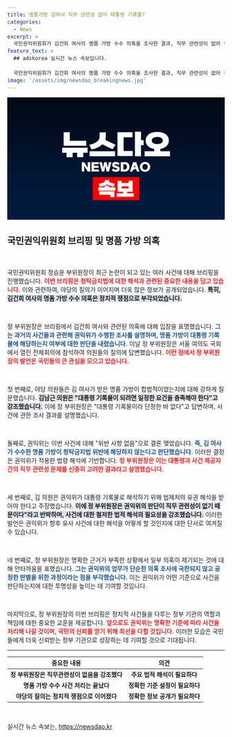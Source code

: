 ```yaml
---
title: 명품가방 김여사 직무 관련성 없어 대통령 기록물?
categories:
  - News
excerpt: >
  국민권익위원회가 김건희 여사의 명품 가방 수수 의혹을 조사한 결과, 직무 관련성이 없어 청탁금지법 위반이 아니라고 결론짓고 사건을 종결했습니다. 하지만 야당의 질의가 이어지며 법령 해석에 대한 의문이 제기되었습니다.
feature_text: >
  ## adskorea 실시간 뉴스 속보입니다.

  국민권익위원회가 김건희 여사의 명품 가방 수수 의혹을 조사한 결과, 직무 관련성이 없어 청탁금지법 위반이 아니라고 결론짓고 사건을 종결했습니다. 하지만 야당의 질의가 이어지며 법령 해석에 대한 의문이 제기되었습니다.
image: '/assets/img/newsdao_breakingnews.jpg'
---
```


<p><img src="/assets/img/newsdao_breakingnews.jpg" alt="adskorea 속보" /></p>

<h2 data-ke-size="size26">국민권익위원회 브리핑 및 명품 가방 의혹</h2>

<p data-ke-size="size16">&nbsp;</p>

<p>국민권익위원회 정승윤 부위원장이 최근 논란이 되고 있는 여러 사건에 대해 브리핑을 진행했습니다. <b><span style="color: #ee2323;">이번 브리핑은 청탁금지법에 대한 해석과 관련된 중요한 내용을 담고 있습니다.</span></b> 이와 관련하여, 야당의 질의가 이어지며 더욱 많은 정보가 공개되었습니다. <b><span style="background-color: #21538527;">특히, 김건희 여사의 명품 가방 수수 의혹은 정치적 쟁점으로 부각되었습니다.</span></b> </p>

<p data-ke-size="size16">&nbsp;</p>

<p>정 부위원장은 브리핑에서 김건희 여사와 관련된 의혹에 대해 입장을 표명했습니다. <b><span style="color: #1a5490;">그는 과거의 사건들과 관련해 권익위가 수행한 조사를 설명하며, 명품 가방이 대통령 기록물에 해당하는지 여부에 대한 판단을 내렸습니다.</span></b> 이날 정 부위원장은 서울 여의도 국회에서 열린 전체회의에 참석하여 의원들의 질의에 답변했습니다. <b><span style="color: #ee2323;">이런 점에서 정 부위원장의 발언은 국민들의 큰 관심을 모으고 있습니다.</span></b></p>

<p data-ke-size="size16">&nbsp;</p>

<p>첫 번째로, 야당 의원들은 김 여사가 받은 명품 가방이 합법적이었는지에 대해 강하게 질문했습니다. <b><span style="background-color: #21538527;">김남근 의원은 "대통령 기록물이 되려면 일정한 요건을 충족해야 한다"고 강조했습니다.</span></b> 이에 정 부위원장은 "대통령 기록물이라 단정한 바 없다"고 답변하며, 사건에 관한 조사 결과를 설명했습니다. </p>

<p data-ke-size="size16">&nbsp;</p>

<p>둘째로, 권익위는 이번 사건에 대해 "위반 사항 없음"으로 결론 맺었습니다. <b><span style="color: #1a5490;">즉, 김 여사가 수수한 명품 가방이 청탁금지법 위반에 해당하지 않는다고 판단했습니다.</span></b> 이러한 결정은 권익위가 적용한 법령 해석에 기반합니다. <b><span style="color: #ee2323;">정 부위원장은 이는 대통령과 사건 제공자 간의 직무 관련성 문제를 신중히 고려한 결과라고 설명했습니다.</span></b></p>

<p data-ke-size="size16">&nbsp;</p>

<p>세 번째로, 김 의원은 권익위가 대통령 기록물로 해석하기 위해 법제처의 유권 해석을 받아야 한다고 주장했습니다. <b><span style="background-color: #21538527;">이에 정 부위원장은 권익위의 판단이 직무 관련성이 없기 때문이다"라고 반박하며, 사건에 대한 철저한 법적 해석의 필요성을 강조했습니다.</span></b> 이러한 발언은 권익위가 향후 유사 사건에 대한 해석을 어떻게 할 것인지에 대한 단서로 여겨질 수 있습니다.</p>

<p data-ke-size="size16">&nbsp;</p>

<p>네 번째로, 정 부위원장은 명확한 근거가 부족한 상황에서 일부 의혹이 제기되는 것에 대해 안타까움을 표했습니다. <b><span style="color: #1a5490;">그는 권익위의 업무가 단순한 의혹 조사에 국한되지 않고 공정한 판별을 위한 과정이라는 점을 부각했습니다.</span></b> 이는 권익위가 어떤 기준으로 사건을 판단하는지에 대한 투명성을 높이는 데 기여할 것입니다.</p>

<p data-ke-size="size16">&nbsp;</p>

<p>마지막으로, 정 부위원장의 이번 브리핑은 정치적 사건들을 다루는 정부 기관의 역할과 책임에 대한 중요한 교훈을 제공합니다. <b><span style="color: #ee2323;">앞으로도 권익위는 명확한 기준에 따라 사건을 처리해 나갈 것이며, 국민의 신뢰를 얻기 위해 최선을 다할 것입니다.</span></b> 이러한 모습은 국민들에게 더욱 신뢰받는 정부 기관으로 성장하는 데 기여할 것으로 기대됩니다.</p>

<hr />

<table style="width: 100%;">
<thead>
<tr>
<th style="text-align: center;"><b>중요한 내용</b></th>
<th style="text-align: center;"><b>의견</b></th>
</tr>
</thead>
<tbody>
<tr>
<td style="text-align: center; height: 17px;"><b>정 부위원장은 직무관련성이 없음을 강조했다</b></td>
<td style="text-align: center; height: 17px;"><b>주요 법적 해석이 필요하다</b></td>
</tr>
<tr>
<td style="text-align: center; height: 17px;"><b>명품 가방 수수 사건 처리는 끝났다</b></td>
<td style="text-align: center; height: 17px;"><b>정확한 기준 설정이 필요하다</b></td>
</tr>
<tr>
<td style="text-align: center; height: 17px;"><b>야당의 질의는 정치적 쟁점으로 이어졌다</b></td>
<td style="text-align: center; height: 17px;"><b>정확한 정보 공개가 필요하다</b></td>
</tr>
</tbody>
</table>

<p data-ke-size="size16">&nbsp;</p>
실시간 뉴스 속보는, <a href="https://newsdao.kr" rel="dofollow">https://newsdao.kr</a>


